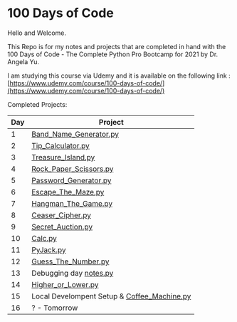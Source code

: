 # 100 Days of Code
 
Hello and Welcome. 

This Repo is for my notes and projects that are completed in hand with the 100 Days of Code - The Complete Python Pro Bootcamp for 2021 by Dr. Angela Yu.

I am studying this course via Udemy and it is available on the following link : [https://www.udemy.com/course/100-days-of-code/](https://www.udemy.com/course/100-days-of-code/)

Completed Projects:

| Day 	| Project                	|
|-----	|------------------------	|
| 1   	| [Band_Name_Generator.py](https://github.com/ha3ks/100-Days-of-Code/tree/main/Days/Day%201) 	|
| 2   	| [Tip_Calculator.py](https://github.com/ha3ks/100-Days-of-Code/tree/main/Days/Day%202)      	|
| 3   	| [Treasure_Island.py](https://github.com/ha3ks/100-Days-of-Code/tree/main/Days/Day%203)     	|
| 4    	| [Rock_Paper_Scissors.py](https://github.com/ha3ks/100-Days-of-Code/tree/main/Days/Day%204) 	|
| 5   	| [Password_Generator.py](https://github.com/ha3ks/100-Days-of-Code/tree/main/Days/Day%205)   	|
| 6   	| [Escape_The_Maze.py](https://github.com/ha3ks/100-Days-of-Code/tree/main/Days/Day%206)     	|
| 7   	| [Hangman_The_Game.py](https://github.com/ha3ks/100-Days-of-Code/tree/main/Days/Day%207)     	|
| 8   	| [Ceaser_Cipher.py](https://github.com/ha3ks/100-Days-of-Code/tree/main/Days/Day%208)          |
| 9   	| [Secret_Auction.py](https://github.com/ha3ks/100-Days-of-Code/tree/main/Days/Day%209)         | 
| 10   	| [Calc.py](https://github.com/ha3ks/100-Days-of-Code/tree/main/Days/Day%2010)                  | 
| 11   	| [PyJack.py](https://github.com/ha3ks/100-Days-of-Code/tree/main/Days/Day%2011)                | 
| 12   	| [Guess_The_Number.py](https://github.com/ha3ks/100-Days-of-Code/tree/main/Days/Day%2012)      | 
| 13   	| Debugging day [notes.py](https://github.com/ha3ks/100-Days-of-Code/tree/main/Days/Day%2013)   | 
| 14   	| [Higher_or_Lower.py](https://github.com/ha3ks/100-Days-of-Code/tree/main/Days/Day%2014)       | 
| 15   	| Local Develompent Setup & [Coffee_Machine.py](https://github.com/ha3ks/100-Days-of-Code/tree/main/Days/Day%2015)             | 
| 16   	| ? - Tomorrow              | 